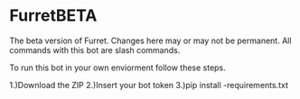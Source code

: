 # FurretBETA
The beta version of Furret. Changes here may or may not be permanent.
All commands with this bot are slash commands.

To run this bot in your own enviorment follow these steps.

1.)Download the ZIP
2.)Insert your bot token
3.)pip install -requirements.txt
